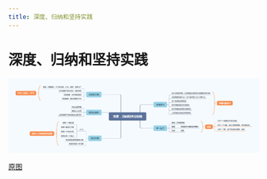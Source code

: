 ```yaml
---
title: 深度、归纳和坚持实践
---
```


# 深度、归纳和坚持实践
![](https://github.com/yuhongjing/img-folder/raw/master/img/blog2/mindmap/%E6%B7%B1%E5%BA%A6%E5%BD%92%E7%BA%B3%E5%92%8C%E5%9D%9A%E6%8C%81%E5%AE%9E%E8%B7%B5.png)

[原图](https://github.com/yuhongjing/img-folder/raw/master/img/blog2/mindmap/%E6%B7%B1%E5%BA%A6%E5%BD%92%E7%BA%B3%E5%92%8C%E5%9D%9A%E6%8C%81%E5%AE%9E%E8%B7%B5.png)